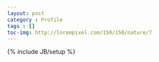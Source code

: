 ```yaml
---
layout: post
category : Profile
tags : []
toc-img: http://lorempixel.com/150/150/nature/7
---
```

{% include JB/setup %}